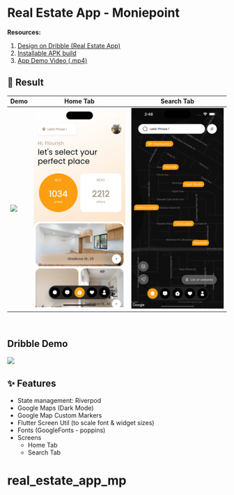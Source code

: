 # Real Estate App - Moniepoint

<b>Resources:</b>

1. [Design on Dribble (Real Estate App)](https://dribbble.com/shots/real-estate-app)
2. [Installable APK build](https://github.com/Oluflourish/real_estate_app_mp/blob/master/ss/real_estate_app_mp.apk)
3. [App Demo Video (.mp4)](https://drive.google.com/file/d/17GirAAW5-0elQUVqn_kNXftDlV9sa5eq/view?usp=sharing)

## 📸 Result

| Demo                                                   | Home Tab                                    | Search Tab                                  |
| ------------------------------------------------------ | ------------------------------------------- | ------------------------------------------- |
| <img src="ss/real_estate_app_mp_demo.gif" width="300"> | <img src="ss/screenshot-1.png" width="300"> | <img src="ss/screenshot-2.png" width="300"> |

<br>

## Dribble Demo

<img src="ss/dribble_demo.gif">

<br>

## ✨ Features

- State management: Riverpod
- Google Maps (Dark Mode)
- Google Map Custom Markers
- Flutter Screen Util (to scale font & widget sizes)
- Fonts (GoogleFonts - poppins)
- Screens
  - Home Tab
  - Search Tab
# real_estate_app_mp

